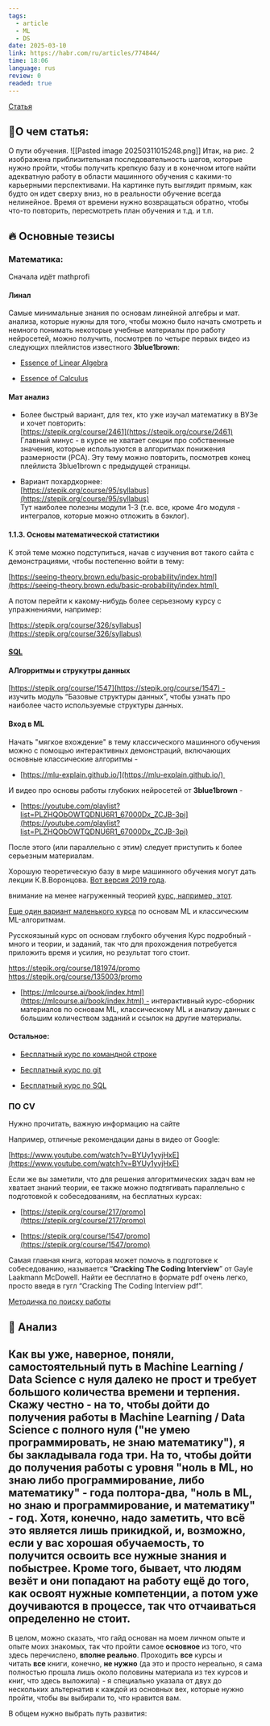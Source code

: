 ```yaml
---
tags:
  - article
  - ML
  - DS
date: 2025-03-10
link: https://habr.com/ru/articles/774844/
time: 18:06
language: rus
review: 0
readed: true
---
```

[Статья](https://habr.com/ru/articles/774844/)

## 📝О чем статья:   
О пути обучения. 
![[Pasted image 20250311015248.png]]
Итак, на рис. 2 изображена приблизительная последовательность шагов, которые нужно пройти, чтобы получить крепкую базу и в конечном итоге найти адекватную работу в области машинного обучения с какими-то карьерными перспективами. На картинке путь выглядит прямым, как будто он идет сверху вниз, но в реальности обучение всегда нелинейное. Время от времени нужно возвращаться обратно, чтобы что-то повторить, пересмотреть план обучения и т.д. и т.п.

## 🔥 Основные тезисы  


### Математика: 

Сначала идёт mathprofi


#### Линал
Самые минимальные знания по основам линейной алгебры и мат. анализа, которые нужны для того, чтобы можно было начать смотреть и немного понимать некоторые учебные материалы про работу нейросетей, можно получить, посмотрев по четыре первых видео из следующих плейлистов известного **3blue1brown**:

- [Essence of Linear Algebra](https://www.youtube.com/playlist?list=PLZHQObOWTQDPD3MizzM2xVFitgF8hE_ab)
    
- [Essence of Calculus](https://www.youtube.com/playlist?list=PLZHQObOWTQDMsr9K-rj53DwVRMYO3t5Yr)

#### Мат анализ

- Более быстрый вариант, для тех, кто уже изучал математику в ВУЗе и хочет повторить:  
    [https://stepik.org/course/2461](https://stepik.org/course/2461)  
    Главный минус - в курсе не хватает секции про собственные значения, которые используются в алгоритмах понижения размерности (PCA). Эту тему можно повторить, посмотрев конец плейлиста 3blue1brown с предыдущей страницы.


- Вариант похардкорнее:  
    [https://stepik.org/course/95/syllabus](https://stepik.org/course/95/syllabus)  
    Тут наиболее полезны модули 1-3 (т.е. все, кроме 4го модуля - интегралов, которые можно отложить в бэклог).


#### 1.1.3. Основы математической статистики

К этой теме можно подступиться, начав с изучения вот такого сайта с демонстрациями, чтобы постепенно войти в тему: 

[https://seeing-theory.brown.edu/basic-probability/index.html](https://seeing-theory.brown.edu/basic-probability/index.html) 

А потом перейти к какому-нибудь более серьезному курсу с упражнениями, например:

[https://stepik.org/course/326/syllabus](https://stepik.org/course/326/syllabus)


#### [SQL]([https://stepik.org/course/63054](https://stepik.org/course/63054))


#### АЛгорритмы и струкутры данных
[https://stepik.org/course/1547](https://stepik.org/course/1547) -  
    изучить модуль “Базовые структуры данных”, чтобы узнать про наиболее часто используемые структуры данных.


#### Вход в ML
Начать "мягкое вхождение" в тему классического машинного обучения можно с помощью интерактивных демонстраций, включающих основные классические алгоритмы -

- [https://mlu-explain.github.io/](https://mlu-explain.github.io/) 
    

И видео про основы работы глубоких нейросетей от **3blue1brown** -

- [https://youtube.com/playlist?list=PLZHQObOWTQDNU6R1_67000Dx_ZCJB-3pi](https://youtube.com/playlist?list=PLZHQObOWTQDNU6R1_67000Dx_ZCJB-3pi)
    

После этого (или параллельно с этим) следует приступить к более серьезным материалам.

Хорошую теоретическую базу в мире машинного обучения могут дать лекции К.В.Воронцова. [Вот версия 2019 года](https://www.youtube.com/playlist?list=PLJOzdkh8T5krxc4HsHbB8g8f0hu7973fK).



внимание на менее нагруженный теорией [курс, например, этот](https://stepik.org/course/4852/).


[Еще один вариант маленького курса](https://stepik.org/course/8057/) по основам ML и классическим ML-алгоритмам.



Русскоязыный курс оп основам глубокго обучения
Курс подробный - много и теории, и заданий, так что для прохождения потребуется приложить время и усилия, но результат того стоит.


https://stepik.org/course/181974/promo
https://stepik.org/course/135003/promo


- [https://mlcourse.ai/book/index.html](https://mlcourse.ai/book/index.html) - интерактивный курс-сборник материалов по основам ML, классическому ML и анализу данных с большим количеством заданий и ссылок на другие материалы.


#### Остальное:
- [Бесплатный курс по командной строке](https://ru.hexlet.io/courses/cli-basics) 
    
- [Бесплатный курс по git](https://learn.udacity.com/courses/ud123) 
    
- [Бесплатный курс по SQL](https://www.udacity.com/course/sql-for-data-analysis--ud198)



### ПО CV 
Нужно прочитать, важную информацию на сайте 

Например, отличные рекомендации даны в видео от Google:

[https://www.youtube.com/watch?v=BYUy1yvjHxE](https://www.youtube.com/watch?v=BYUy1yvjHxE)



Если же вы заметили, что для решения алгоритмических задач вам не хватает знаний теории, ее также можно подтягивать параллельно с подготовкой к собеседованиям, на бесплатных курсах:

- [https://stepik.org/course/217/promo](https://stepik.org/course/217/promo)
    
- [https://stepik.org/course/1547/promo](https://stepik.org/course/1547/promo)



Самая главная книга, которая может помочь в подготовке к собеседованию, называется “**Cracking The Coding Interview**” от Gayle Laakmann McDowell. Найти ее бесплатно в формате pdf очень легко, просто введя в гугл “Cracking The Coding Interview pdf”.

[Методичка по поиску работы](https://btseytlin.github.io/intro.html)


## 🔎 Анализ  


Как вы уже, наверное, поняли, самостоятельный путь в Machine Learning / Data Science с нуля далеко не прост и требует большого количества времени и терпения. Скажу честно - на то, чтобы дойти до получения работы в Machine Learning / Data Science с **полного нуля** ("не умею программировать, не знаю математику"), я бы закладывала года три. На то, чтобы дойти до получения работы с уровня "ноль в ML, но знаю либо программирование, либо математику" - года полтора-два, "ноль в ML, но знаю и программирование, и математику" - год. Хотя, конечно, надо заметить, что всё это является лишь прикидкой, и, возможно, если у вас хорошая обучаемость, то получится освоить все нужные знания и побыстрее. Кроме того, бывает, что людям везёт и они попадают на работу ещё до того, как освоят нужные компетенции, а потом уже доучиваются в процессе, так что отчаиваться определенно не стоит.
-  
В целом, можно сказать, что гайд основан на моем личном опыте и опыте моих знакомых, так что пройти самое **основное** из того, что здесь перечислено, **вполне реально**. Проходить **все** курсы и читать **все** книги, конечно, **не нужно** (да это и просто нереально, я сама полностью прошла лишь около половины материала из тех курсов и книг, что здесь выложила) - я специально указала от двух до нескольких альтернатив к каждой из основных вех, которые нужно пройти, чтобы вы выбирали то, что нравится вам.



В общем нужно выбрать путь развития: 


